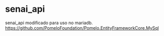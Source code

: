 # senai_api
senai_api
modificado para uso no mariadb.
https://github.com/PomeloFoundation/Pomelo.EntityFrameworkCore.MySql

